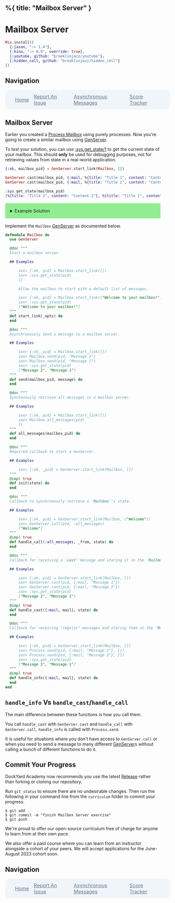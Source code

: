 %{
  title: "Mailbox Server"
}
---
# Mailbox Server

```elixir
Mix.install([
  {:jason, "~> 1.4"},
  {:kino, "~> 0.9", override: true},
  {:youtube, github: "brooklinjazz/youtube"},
  {:hidden_cell, github: "brooklinjazz/hidden_cell"}
])
```

## Navigation

<div style="display: flex; align-items: center; width: 100%; justify-content: space-between; font-size: 1rem; color: #61758a; background-color: #f0f5f9; height: 4rem; padding: 0 1rem; border-radius: 1rem;">
<div style="display: flex;">
<i class="ri-home-fill"></i>
<a style="display: flex; color: #61758a; margin-left: 1rem;" href="../start.livemd">Home</a>
</div>
<div style="display: flex;">
<i class="ri-bug-fill"></i>
<a style="display: flex; color: #61758a; margin-left: 1rem;" href="https://github.com/DockYard-Academy/curriculum/issues/new?assignees=&labels=&template=issue.md&title=Mailbox Server">Report An Issue</a>
</div>
<div style="display: flex;">
<i class="ri-arrow-left-fill"></i>
<a style="display: flex; color: #61758a; margin-left: 1rem;" href="../reading/async_messages.livemd">Asynchronous Messages</a>
</div>
<div style="display: flex;">
<a style="display: flex; color: #61758a; margin-right: 1rem;" href="../exercises/score_tracker.livemd">Score Tracker</a>
<i class="ri-arrow-right-fill"></i>
</div>
</div>

## Mailbox Server

Earlier you created a [Process Mailbox](./process_mailbox.livemd) using purely processes.
Now you're going to create a similar mailbox using [GenServer](https://hexdocs.pm/elixir/GenServer.html).

To test your solution, you can use [:sys.get_state/1](https://www.erlang.org/doc/man/sys.html#get_state-1) to get the current state of your mailbox. This should **only** be used for debugging purposes, not for retrieving values from state in a real-world application.

<!-- livebook:{"force_markdown":true} -->

```elixir
{:ok, mailbox_pid} = GenServer.start_link(Mailbox, [])

GenServer.cast(mailbox_pid, {:mail, %{title: "Title 1", content: "Content 1"}})
GenServer.cast(mailbox_pid, {:mail, %{title: "Title 2", content: "Content 2"}})

:sys.get_state(mailbox_pid)
[%{title: "Title 2", content: "Content 2"}, %{title: "Title 1", content: "Content 1"}]
```

<details style="background-color: lightgreen; padding: 1rem; margin: 1rem 0;">
<summary>Example Solution</summary>

```elixir
defmodule Mailbox do
  use GenServer

  def start_link(state \\ []) do
    GenServer.start_link(__MODULE__, state)
  end

  def send(mailbox_pid, mail) do
    GenServer.cast(mailbox_pid, {:mail, mail})
  end

  def all_messages(mailbox_pid) do
    GenServer.call(mailbox_pid, :all_messages)
  end

  @impl true
  def init(state) do
    {:ok, state}
  end

  @impl true
  def handle_call(:all_messages, _from, state) do
    {:noreply, state, state}
  end

  @impl true
  def handle_cast({:mail, mail}, state) do
    {:noreply, [mail | state]}
  end

  def handle_info({:mail, mail}, state) do
    {:noreply, [mail | state]}
  end
end
```

</details>

Implement the `Mailbox` [GenServer](https://hexdocs.pm/elixir/GenServer.html) as documented below.

```elixir
defmodule Mailbox do
  use GenServer

  @doc """
  Start a mailbox server.

  ## Examples

      iex> {:ok, pid} = Mailbox.start_link([])
      iex> :sys.get_state(pid)
      []

      Allow the mailbox to start with a default list of messages.

      iex> {:ok, pid} = Mailbox.start_link(["Welcome to your mailbox!"])
      iex> :sys.get_state(pid)
      ["Welcome to your mailbox!"]
  """
  def start_link(_opts) do
  end

  @doc """
  Asynchronously Send a message to a mailbox server.

  ## Examples

      iex> {:ok, pid} = Mailbox.start_link([])
      iex> Mailbox.send(pid, "Message 1")
      iex> Mailbox.send(pid, "Message 2")
      iex> :sys.get_state(pid)
      ["Message 2", "Message 1"]
  """
  def send(mailbox_pid, message) do
  end

  @doc """
  Synchonously retrieve all messages in a mailbox server.

  ## Examples

      iex> {:ok, pid} = Mailbox.start_link([])
      iex> Mailbox.all_messages(pid)
      []
  """
  def all_messages(mailbox_pid) do
  end

  @doc """
  Required callback to start a GenServer.

  ## Examples

      iex> {:ok, _pid} = GenServer.start_link(Mailbox, [])
  """
  @impl true
  def init(state) do
  end

  @doc """
  Callback to synchronously retrieve a `Mailbox`'s state.

  ## Examples

      iex> {:ok, pid} = GenServer.start_link(Mailbox, ["Welcome"])
      iex> GenServer.call(pid, :all_messages)
      ["Welcome"]
  """
  @impl true
  def handle_call(:all_messages, _from, state) do
  end

  @doc """
  Callback for receiving a `cast` message and storing it in the `Mailbox`'s state.

  ## Examples

      iex> {:ok, pid} = GenServer.start_link(Mailbox, [])
      iex> GenServer.cast(pid, {:mail, "Message 1"})
      iex> GenServer.cast(pid, {:mail, "Message 2"})
      iex> :sys.get_state(pid)
      ["Message 2", "Message 1"]
  """
  @impl true
  def handle_cast({:mail, mail}, state) do
  end

  @doc """
  Callback for receiving "regular" messages and storing them in the `Mailbox`'s state.

  ## Examples

      iex> {:ok, pid} = GenServer.start_link(Mailbox, [])
      iex> Process.send(pid, {:mail, "Message 1"}, [])
      iex> Process.send(pid, {:mail, "Message 2"}, [])
      iex> :sys.get_state(pid)
      ["Message 2", "Message 1"]
  """
  @impl true
  def handle_info({:mail, mail}, state) do
  end
end
```

## `handle_info` Vs `handle_cast`/`handle_call`

The main difference between these functions is how you call them.

You call `handle_cast` with `GenServer.cast` and `handle_call` with `GenServer.call`. `handle_info` is called with `Process.send`.

It is useful for situations where you don't have access to `GenServer.call` or when you need to send a message to many different [GenServer](https://hexdocs.pm/elixir/GenServer.html)s without calling a bunch of different functions to do it.

## Commit Your Progress

DockYard Academy now recommends you use the latest [Release](https://github.com/DockYard-Academy/curriculum/releases) rather than forking or cloning our repository.

Run `git status` to ensure there are no undesirable changes.
Then run the following in your command line from the `curriculum` folder to commit your progress.

```
$ git add .
$ git commit -m "finish Mailbox Server exercise"
$ git push
```

We're proud to offer our open-source curriculum free of charge for anyone to learn from at their own pace.

We also offer a paid course where you can learn from an instructor alongside a cohort of your peers.
We will accept applications for the June-August 2023 cohort soon.

## Navigation

<div style="display: flex; align-items: center; width: 100%; justify-content: space-between; font-size: 1rem; color: #61758a; background-color: #f0f5f9; height: 4rem; padding: 0 1rem; border-radius: 1rem;">
<div style="display: flex;">
<i class="ri-home-fill"></i>
<a style="display: flex; color: #61758a; margin-left: 1rem;" href="../start.livemd">Home</a>
</div>
<div style="display: flex;">
<i class="ri-bug-fill"></i>
<a style="display: flex; color: #61758a; margin-left: 1rem;" href="https://github.com/DockYard-Academy/curriculum/issues/new?assignees=&labels=&template=issue.md&title=Mailbox Server">Report An Issue</a>
</div>
<div style="display: flex;">
<i class="ri-arrow-left-fill"></i>
<a style="display: flex; color: #61758a; margin-left: 1rem;" href="../reading/async_messages.livemd">Asynchronous Messages</a>
</div>
<div style="display: flex;">
<a style="display: flex; color: #61758a; margin-right: 1rem;" href="../exercises/score_tracker.livemd">Score Tracker</a>
<i class="ri-arrow-right-fill"></i>
</div>
</div>

